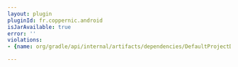 ```yaml
---
layout: plugin
pluginId: fr.coppernic.android
isJarAvailable: true
error: ''
violations:
- {name: org/gradle/api/internal/artifacts/dependencies/DefaultProjectDependency}

---
```

